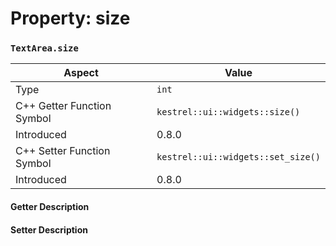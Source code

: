 
# Property: size
### `TextArea.size`

| Aspect | Value |
| --- | --- |
| Type | `int` |
| C++ Getter Function Symbol | `kestrel::ui::widgets::size()` |
| Introduced | 0.8.0 |
| C++ Setter Function Symbol | `kestrel::ui::widgets::set_size()` |
| Introduced | 0.8.0 |

#### Getter Description

#### Setter Description

